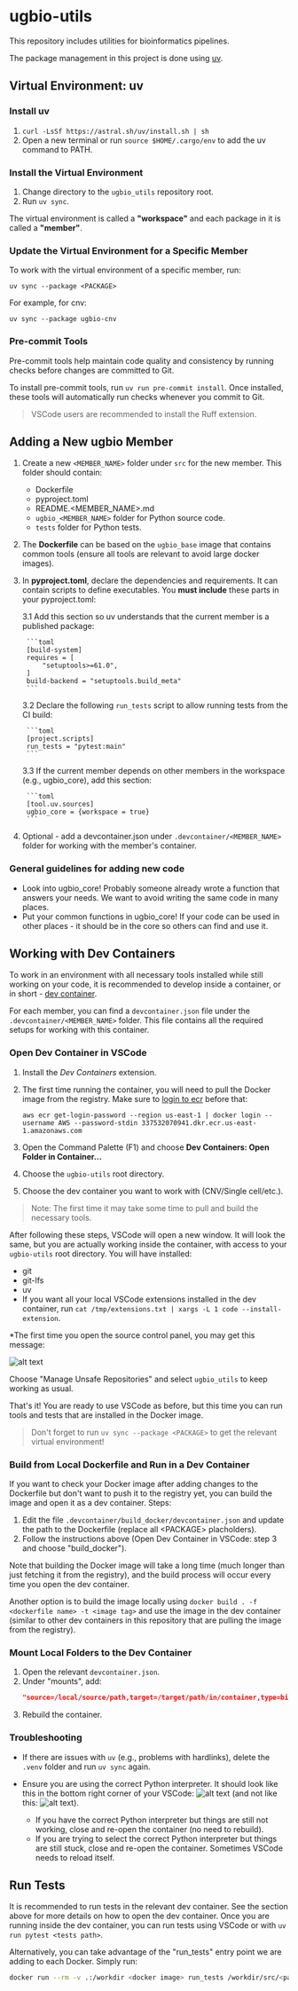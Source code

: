 # ugbio-utils

This repository includes utilities for bioinformatics pipelines.

The package management in this project is done using [uv](https://docs.astral.sh/uv/).

## Virtual Environment: uv

### Install uv
1. `curl -LsSf https://astral.sh/uv/install.sh | sh`
2. Open a new terminal or run `source $HOME/.cargo/env` to add the uv command to PATH.

### Install the Virtual Environment
1. Change directory to the `ugbio_utils` repository root.
2. Run `uv sync`.

The virtual environment is called a **"workspace"** and each package in it is called a **"member"**.

### Update the Virtual Environment for a Specific Member
To work with the virtual environment of a specific member, run:

`uv sync --package <PACKAGE>`

For example, for cnv:

`uv sync --package ugbio-cnv`
### Pre-commit Tools
Pre-commit tools help maintain code quality and consistency by running checks before changes are committed to Git.

To install pre-commit tools, run `uv run pre-commit install`.
Once installed, these tools will automatically run checks whenever you commit to Git.
> VSCode users are recommended to install the Ruff extension.


## Adding a New ugbio Member
1. Create a new `<MEMBER_NAME>` folder under `src` for the new member. This folder should contain:
    - Dockerfile
    - pyproject.toml
    - README.<MEMBER_NAME>.md
    - `ugbio_<MEMBER_NAME>` folder for Python source code.
    - `tests` folder for Python tests.

2. The **Dockerfile** can be based on the `ugbio_base` image that contains common tools (ensure all tools are relevant to avoid large docker images).
3. In **pyproject.toml**, declare the dependencies and requirements. It can contain scripts to define executables. You **must include** these parts in your pyproject.toml:

    3.1 Add this section so uv understands that the current member is a published package:

        ```toml
        [build-system]
        requires = [
            "setuptools>=61.0",
        ]
        build-backend = "setuptools.build_meta"
        ```

    3.2 Declare the following `run_tests` script to allow running tests from the CI build:

        ```toml
        [project.scripts]
        run_tests = "pytest:main"
        ```

    3.3 If the current member depends on other members in the workspace (e.g., ugbio_core), add this section:

        ```toml
        [tool.uv.sources]
        ugbio_core = {workspace = true}
        ```
4. Optional - add a devcontainer.json under `.devcontainer/<MEMBER_NAME>` folder for working with the member's container.

### General guidelines for adding new code
* Look into ugbio_core! Probably someone already wrote a function that answers your needs. We want to avoid writing the same code in many places.
* Put your common functions in ugbio_core! If your code can be used in other places - it should be in the core so others can find and use it.


## Working with Dev Containers
To work in an environment with all necessary tools installed while still working on your code, it is recommended to develop inside a container, or in short - [dev container](https://containers.dev/).

For each member, you can find a `devcontainer.json` file under the `.devcontainer/<MEMBER_NAME>` folder. This file contains all the required setups for working with this container.

### Open Dev Container in VSCode
1. Install the *Dev Containers* extension.
2. The first time running the container, you will need to pull the Docker image from the registry. Make sure to <u>login to ecr</u> before that:

    `aws ecr get-login-password --region us-east-1 | docker login --username AWS --password-stdin 337532070941.dkr.ecr.us-east-1.amazonaws.com`

3. Open the Command Palette (F1) and choose **Dev Containers: Open Folder in Container...**
4. Choose the `ugbio-utils` root directory.
5. Choose the dev container you want to work with (CNV/Single cell/etc.).

> Note: The first time it may take some time to pull and build the necessary tools.

After following these steps, VSCode will open a new window. It will look the same, but you are actually working inside the container, with access to your `ugbio-utils` root directory. You will have installed:
* git
* git-lfs
* uv
* If you want all your local VSCode extensions installed in the dev container, run `cat /tmp/extensions.txt | xargs -L 1 code --install-extension`.

*The first time you open the source control panel, you may get this message:

![alt text](.devcontainer/image.png)

Choose "Manage Unsafe Repositories" and select `ugbio_utils` to keep working as usual.

That's it! You are ready to use VSCode as before, but this time you can run tools and tests that are installed in the Docker image.

> Don't forget to run `uv sync --package <PACKAGE>` to get the relevant virtual environment!

### Build from Local Dockerfile and Run in a Dev Container
If you want to check your Docker image after adding changes to the Dockerfile but don't want to push it to the registry yet, you can build the image and open it as a dev container. Steps:

1. Edit the file `.devcontainer/build_docker/devcontainer.json` and update the path to the Dockerfile (replace all \<PACKAGE\> placholders).
2. Follow the instructions above (Open Dev Container in VSCode: step 3 and choose "build_docker").

Note that building the Docker image will take a long time (much longer than just fetching it from the registry), and the build process will occur every time you open the dev container.

Another option is to build the image locally using `docker build . -f <dockerfile name> -t <image tag>` and use the image in the dev container (similar to other dev containers in this repository that are pulling the image from the registry).

### Mount Local Folders to the Dev Container
1. Open the relevant `devcontainer.json`.
2. Under "mounts", add:
    ```json
    "source=/local/source/path,target=/target/path/in/container,type=bind,consistency=cached"
    ```
3. Rebuild the container.

### Troubleshooting

- If there are issues with `uv` (e.g., problems with hardlinks), delete the `.venv` folder and run `uv sync` again.
- Ensure you are using the correct Python interpreter. It should look like this in the bottom right corner of your VSCode: ![alt text](.devcontainer/image-2.png)
(and not like this: ![alt text](.devcontainer/image-1.png)).

    - If you have the correct Python interpreter but things are still not working, close and re-open the container (no need to rebuild).
    - If you are trying to select the correct Python interpreter but things are still stuck, close and re-open the container. Sometimes VSCode needs to reload itself.

## Run Tests
It is recommended to run tests in the relevant dev container. See the section above for more details on how to open the dev container. Once you are running inside the dev container, you can run tests using VSCode or with `uv run pytest <tests path>`.

Alternatively, you can take advantage of the "run_tests" entry point we are adding to each Docker. Simply run:

```sh
docker run --rm -v .:/workdir <docker image> run_tests /workdir/src/<path>
```
